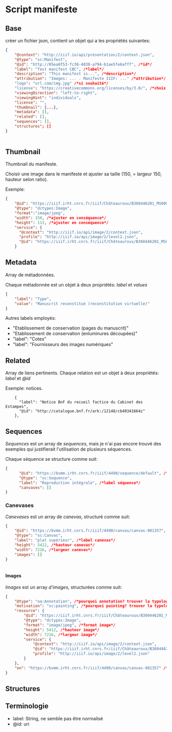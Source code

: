 # Script manifeste

## Base 

créer un fichier json, contient un objet qui a les propriétés suivantes: 

```json
{
    "@context": "http://iiif.io/api/presentation/2/context.json",
    "@type": "sc:Manifest",
	"@id": "http://05ea0f53-fc38-4830-a794-b1ae5fe6afff", /*id*/
    "label": "Test manifest CBC", /*label*/
    "description": "This manifest is...", /*description*/
    "attribution": "Images: ... . Manifeste IIIF: ..." /*attribution*/
    "logo": "url.com/img.jpg" /*si souhaité*/
    "license": "https://creativecommons.org/licenses/by/3.0/", /*choix de licences*/
	"viewingDirection": "left-to-right",
  	"viewingHint": "individuals",
    "license": "",
    "thumbnail": {...},
    "metadata": [],
	"related": [],
	"sequences": [],
	"structures"; []
}
    
```

## Thumbnail

Thumbnail du manifeste.

Choisir une image dans le manifeste et ajuster sa taille (150, = largeur 150, hauteur selon ratio).

Exemple: 

``` json
{
    "@id": "https://iiif.irht.cnrs.fr/iiif/Châteauroux/B360446201_MS0005/jp2/B360446201_MS0005_0004/full/150,/0/default.jpg", /*choix image (resized)*/
    "@type": "dctypes:Image",
    "format":"image/jpeg",
    "width": 150, /*ajuster en conséquence*/
    "height": 113, /*ajuster en conséquence*/
    "service": {
      "@context": "http://iiif.io/api/image/2/context.json",
      "profile": "http://iiif.io/api/image/2/level2.json",
      "@id": "https://iiif.irht.cnrs.fr/iiif/Châteauroux/B360446201_MS0005/jp2/B360446201_MS0005_0004"/*semble être le id de l'image sélectionnée*/
    }
```

## Metadata

Array de métadonnées.

Chaque métadonnée est un objet à deux propriétés: *label* et *values*

```json
{
    "label": "Type",
    "value": "Manuscrit reconstitué (reconstitution virtuelle)"
}
```

Autres labels employés:

- "Etablissement de conservation (pages du manuscrit)"
- "Etablissement de conservation (enluminures découpées)"
- "label": "Cotes"
- "label": "Fournisseurs des images numériques"

## Related

Array de liens pertinents. Chaque relation est un objet à deux propriétés: *label* et *@id* 

Exemple: notices.

``` 
    {
      "label": "Notice BnF du recueil factice du Cabinet des Estampes",
      "@id": "http://catalogue.bnf.fr/ark:/12148/cb40341664z"
    },
```



## Sequences

*Sequences* est un array de *sequences*, mais je n'ai pas encore trouvé des exemples qui justifierait l'utilisation de plusieurs séquences. <!-- est-ce que ce serait pertinent pour chaîner les registres? à approfondir-->

Chaque séquence se structure comme suit:

```json
{
      "@id": "https://bvmm.irht.cnrs.fr/iiif/4490/sequence/default", /*id séquence*/
      "@type": "sc:Sequence",
      "label": "Reproduction intégrale", /*label séquence*/
      "canvases": []
}
```

### Canevases

*Canevases* est un array de *canevas*, structuré comme suit: 

``` json
{
    "@id": "https://bvmm.irht.cnrs.fr/iiif/4490/canvas/canvas-981357", /*id canevas*/
    "@type": "sc:Canvas",
    "label": "plat supérieur", /*label canevas*/
    "height": 5412, /*hauteur canevas*/
    "width": 7216, /*largeur canevas*/
    "images": []
}
        
```

#### Images

*Images* est un array *d'images*, structurées comme suit:

``` json
{
    "@type": "oa:Annotation", /*pourquoi annotation? trouver la typologie*/
    "motivation": "sc:painting", /*pourquoi painting? trouver la typologie*/
    "resource": {
        "@id": "https://iiif.irht.cnrs.fr/iiif/Châteauroux/B360446201_MS0005/jp2/B360446201_MS0005_0001/full/full/0/default.jpg", /*iiif image*/
        "@type": "dctypes:Image",
        "format": "image/jpeg", /*format image*/
        "height": 5412, /*hauteur image*/
        "width": 7216, /*largeur image*/
        "service": {
            "@context": "http://iiif.io/api/image/2/context.json",
            "@id": "https://iiif.irht.cnrs.fr/iiif/Châteauroux/B360446201_MS0005/jp2/B360446201_MS0005_0001", /*id iiif image*/
    		"profile": "http://iiif.io/api/image/2/level2.json"
   		}
    },
    "on": "https://bvmm.irht.cnrs.fr/iiif/4490/canvas/canvas-981357" /*situe l'image sur le canevas. URI du canevas*/
}
```



## Structures





## Terminologie

- label: String, ne semble pas être normalisé
- @id: uri